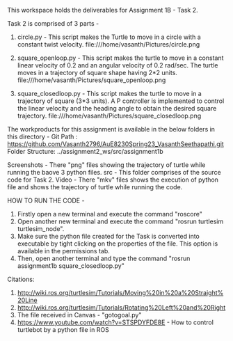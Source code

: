 This workspace holds the deliverables for Assignment 1B - Task 2.

Task 2 is comprised of 3 parts -
1. circle.py - This script makes the Turtle to move in a circle with a constant twist velocity.
file:///home/vasanth/Pictures/circle.png


2. square_openloop.py - This script makes the turtle to move in a constant linear velocity of 0.2 and an angular velocity of 0.2 rad/sec. The turtle moves in a trajectory of square shape having 2*2 units.
file:///home/vasanth/Pictures/square_openloop.png


3. square_closedloop.py - This script makes the turtle to move in a trajectory of square (3*3 units). A P controller is implemented to control the linear velocity and the heading angle to obtain the desired square trajectory.
file:///home/vasanth/Pictures/square_closedloop.png




The workproducts for this assignment is available in the below folders in this directory -
Git Path : https://github.com/Vasanth2796/AuE8230Spring23_VasanthSeethapathi.git
Folder Structure: ../assignment2_ws/src/assignment1b




Screenshots - There "png" files showing the trajectory of turtle while running the baove 3 python files.
src - This folder comprises of the source code for Task 2.
Video - There "mkv" files shows the execution of python file and shows the trajectory of turtle while running the code.




HOW TO RUN THE CODE -
1. Firstly open a new terminal and execute the command "roscore"
2. Open another new terminal and execute the command "rosrun turtlesim turtlesim_node".
3. Make sure the python file created for the Task is converted into executable by tight clicking on the properties of the file. This option is available in the permissions tab.
4. Then, open another terminal and type the command "rosrun assignment1b square_closedloop.py"



Citations:
1. http://wiki.ros.org/turtlesim/Tutorials/Moving%20in%20a%20Straight%20Line
2. http://wiki.ros.org/turtlesim/Tutorials/Rotating%20Left%20and%20Right
3. The file received in Canvas - "gotogoal.py"
4. https://www.youtube.com/watch?v=STSPDYFDE8E - How to control turtlebot by a python file in ROS




